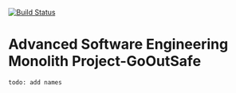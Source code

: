 [![Build Status](https://travis-ci.com/NickLucche/ase-20-GoOutSafe.svg?token=cY2xTWGL1uTyzrPwm3Zj&branch=main)](https://travis-ci.com/NickLucche/ase-20-GoOutSafe)
# Advanced Software Engineering Monolith Project-GoOutSafe
`todo: add names`
